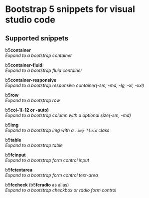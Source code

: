 # Bootstrap 5 snippets for visual studio code

## Supported snippets

b5**container**  
*Expand to a bootstrap container*  
  
b5**container-fluid**  
*Expand to a bootstrap fluid container*  
  
b5**container-responsive**  
*Expand to a bootstrap responsive container(-sm, -md, -lg, -xl, -xxl)*  
  
b5**row**  
*Expand to a bootstrap row*  
  
b5**col-1(-12 or -auto)**  
*Expand to a bootstrap column with a optional size(-sm, -md)*  
  
b5**img**  
*Expand to a bootstrap img with a `.img-fluid` class*  
  
b5**table**  
*Expand to a bootstrap table*  
  
b5**fcinput**  
*Expand to a bootstrap form control input*  
  
b5**fctextarea**  
*Expand to a bootstrap form control text-area*  
  
b5**fccheck** (b5**fcradio** as alias)  
*Expand to a bootstrap checkbox or radio form control*  